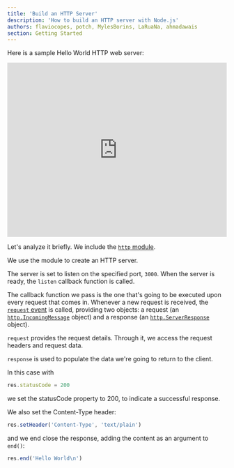 ```yaml
---
title: 'Build an HTTP Server'
description: 'How to build an HTTP server with Node.js'
authors: flaviocopes, potch, MylesBorins, LaRuaNa, ahmadawais
section: Getting Started
---
```


Here is a sample Hello World HTTP web server:

<iframe
  title="Build an HTTP Server"
  src="https://glitch.com/embed/#!/embed/nodejs-dev-0037-01?path=server.js&previewSize=33&attributionHidden=true&sidebarCollapsed=true"
  alt="nodejs-dev-0037-01 on Glitch"
  style="height: 400px; width: 100%; border: 0;">
</iframe>

<!--```js
const http = require('http')

const port = 3000

const server = http.createServer((req, res) => {
  res.statusCode = 200
  res.setHeader('Content-Type', 'text/plain')
  res.end('Hello World\n')
})

server.listen(port, () => {
  console.log(`Server running at http://${hostname}:${port}/`)
})
```-->

Let's analyze it briefly. We include the [`http` module](https://nodejs.org/api/http.html).

We use the module to create an HTTP server.

The server is set to listen on the specified port, `3000`. When the server is ready, the `listen` callback function is called.

The callback function we pass is the one that's going to be executed upon every request that comes in. Whenever a new request is received, the [`request` event](https://nodejs.org/api/http.html#http_event_request) is called, providing two objects: a request (an [`http.IncomingMessage`](https://nodejs.org/api/http.html#http_class_http_incomingmessage) object) and a response (an [`http.ServerResponse`](https://nodejs.org/api/http.html#http_class_http_serverresponse) object).

`request` provides the request details. Through it, we access the request headers and request data.

`response` is used to populate the data we're going to return to the client.

In this case with

```js
res.statusCode = 200
```

we set the statusCode property to 200, to indicate a successful response.

We also set the Content-Type header:

```js
res.setHeader('Content-Type', 'text/plain')
```

and we end close the response, adding the content as an argument to `end()`:

```js
res.end('Hello World\n')
```
